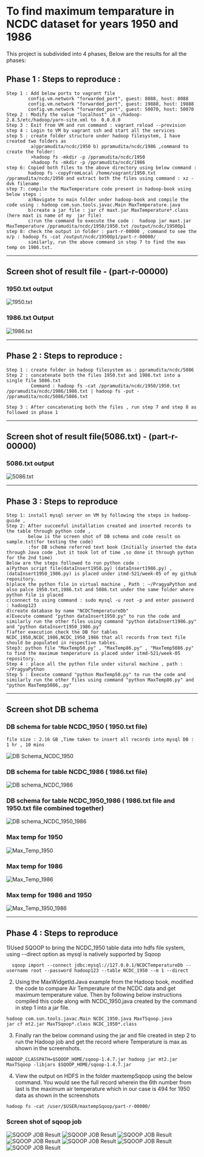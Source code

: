  # To find maximum temparature in NCDC dataset for years 1950 and 1986

This project is subdivided into 4 phases, Below are the results for all the phases:

## Phase 1 : Steps to reproduce :

```
Step 1 : Add below ports to vagrant file
        config.vm.network "forwarded_port", guest: 8088, host: 8088 
        config.vm.network "forwarded_port", guest: 19888, host: 19888 
        config.vm.network "forwarded_port", guest: 50070, host: 50070
Step 2 : Modify the value "localhost" in ~/hadoop-2.8.5/etc/hadoop/yarn-site.xml to  0.0.0.0    
Step 3 : Exit from VM and run command : vagrant reload --provision
step 4 : Login to VM by vagrant ssh and start all the services
step 5 : create folder structure under hadoop filesystem, I have created two folders as 
         a)ppramudita/ncdc/1950 b) ppramudita/ncdc/1986 ,command to create the folder:
         >hadoop fs -mkdir -p /ppramudita/ncdc/1950 
         >hadoop fs -mkdir -p /ppramudita/ncdc/1986
step 6: Copied both files to the above directory using below command :
        hadoop fs -copyFromLocal /home/vagrant/1950.txt /ppramudita/ncdc/1950 and extract both the files using command : xz -dvk filename
step 7: compile the MaxTemperature code present in hadoop-book using below steps :
        a)Navigate to main folder under hadoop-book and compile the code using : hadoop com.sun.tools.javac.Main MaxTemperature.java
        b)create a jar file : jar cf maxt.jar MaxTemperature*.class  (here maxt is name of my  jar file)
        c)run the command to execute the code :  hadoop jar maxt.jar MaxTemperature /ppramudita/ncdc/1950/1950.txt /output/ncdc/1950Op1
step 8: check the output in folder : part-r-00000 , command to see the o/p : hadoop fs -cat /output/ncdc/1950Op1/part-r-00000/
        similarly, run the above command in step 7 to find the max temp on 1986.txt.
```       
---
## Screen shot of result file - (part-r-00000)

### 1950.txt output
![1950.txt](/images/1950.PNG "1950")

### 1986.txt Output
![1986.txt](/images/1986.PNG "1986")

---

## Phase 2 : Steps to reproduce :

```
Step 1 : create folder in hadoop filesystem as : ppramudita/ncdc/5086
Step 2 : concatenate both the files 1950.txt and 1986.txt into a single file 5086.txt
         Command : hadoop fs -cat /ppramudita/ncdc/1950/1950.txt /ppramudita/ncdc/1986/1986.txt | hadoop fs -put - /ppramudita/ncdc/5086/5086.txt
         
Step 3 : After concatenating both the files , run step 7 and step 8 as followed in phase 1

```
---
## Screen shot of result file(5086.txt) - (part-r-00000)

### 5086.txt output
![5086.txt](/images/5086.PNG "5086")

---
## Phase 3 : Steps to reproduce

```
Step 1: install mysql server on VM by following the steps in hadoop-guide ,
Step 2: After succeeful installation created and inserted records to the table through python code , 
        below is the screen shot of DB schema and code result on sample.txt(for testing the code) 
        :for DB schema referred text book (Initially inserted the data through Java code ,but it took lot of time ,so done it through python for the 2nd time)
Below are the steps followed to run python code :
a)Python script file(dataInsert1950.py) (dataInsert1986.py) ,(dataInsert1950_1986.py) is placed under itmd-521/week-05 of my github repository.
b)place the python file in virtual machine , Path : ~/PragyaPython and also palce 1950.txt,1986.txt and 5086.txt under the same folder where python file is placed
c)connect to using command : sudo mysql -u root -p and enter password : hadoop123
d)create database by name "NCDCTemperatureDb"
e)Execute command "python dataInsert1950.py" to run the code and similarly run the other files using command "python dataInsert1986.py" and "python dataInsert1950_1986.py"
f)after execution check the DB for tables NCDC_1950,NCDC_1986,NCDC_1950_1986 that all records from text file should be populated in respective tables.
Step3: python file "MaxTemp50.py" , "MaxTemp86.py" , "MaxTemp5086.py" to find the maximum temperature is placed under itmd-521/week-05 repository.
Step 4 : place all the python file under vitural machine , path : ~/PragyaPython
Step 5 : Execute command "python MaxTemp50.py" to run the code and similarly run the other files using command "python MaxTemp86.py" and "python MaxTemp5086,.py"

```
---
## Screen shot DB schema

### DB schema for table NCDC_1950 ( 1950.txt file) 
    file size : 2.16 GB ,Time taken to insert all records into mysql DB : 1 hr , 10 mins
![DB Schema_NCDC_1950](/images/1950_Schema.PNG "1950_Schema") 

### DB schema for table NCDC_1986 ( 1986.txt file) 
![DB schema_NCDC_1986](/images/1986_Schema.PNG "1986_Schema") 

### DB schema for table NCDC_1950_1986 ( 1986.txt file and 1950.txt file combined together) 
![DB schema_NCDC_1950_1986](/images/5086_Schema.PNG "5086_Schema.PNG") 


### Max temp for 1950
![Max_Temp_1950](/images/MaxTemp1950.PNG "MaxTemp1950") 

### Max temp for 1986
![Max_Temp_1986](/images/MaxTemp1986.PNG "MaxTemp1986.PNG")

### Max temp for 1986 and 1950
![Max_Temp_1950_1986](/images/MaxTemp5086.PNG "MaxTemp5086")


---

## Phase 4 : Steps to reproduce


1)Used SQOOP to bring the NCDC_1950 table data into hdfs file system, using --direct option as mysql is natively supported by Sqoop
```
  sqoop import --connect jdbc:mysql://127.0.0.1/NCDCTemperatureDb --username root --password hadoop123 --table NCDC_1950 --m 1 --direct
```
2) Using the MaxWidgetId.Java example from the Hadoop book, modified the code to compare Air Temperature of the NCDC data and get maximum temperature value. Then by following below instructions compiled this code along  with NCDC_1950.java created by the command in step 1 into a jar file.
```
hadoop com.sun.tools.javac.Main NCDC_1950.java MaxTSqoop.java
jar cf mt2.jar MaxTSqoop*.class NCDC_1950*.class
```

3) Finally ran the below command using the jar and file created in step 2 to run the Hadoop job and get the record where Temperature is max as shown in the screenshots.
```
HADOOP_CLASSPATH=$SQOOP_HOME/sqoop-1.4.7.jar hadoop jar mt2.jar MaxTSqoop -libjars $SQOOP_HOME/sqoop-1.4.7.jar
```
4) View the output on HDFS in the folder maxtempSqoop using the below command. You would see the full record wherein the 6th number from last is the maximum air temperature which in our case is 494 for 1950 data as shown in the screenshots
```
hadoop fs -cat /user/$USER/maxtempSqoop/part-r-00000/
```
### Screen shot of sqoop job 
![SQOOP JOB Result](/images/Sqoop1.PNG "Sqoop1")
![SQOOP JOB Result](/images/Sqoop2.PNG "Sqoop2")
![SQOOP JOB Result](/images/Sqoop3.PNG "Sqoop3")
![SQOOP JOB Result](/images/Sqoop4.PNG "Sqoop4")
![SQOOP JOB Result](/images/Sqoop5.PNG "Sqoop5")
![SQOOP JOB Result](/images/Sqoop6.PNG "Sqoop6")
![SQOOP JOB Result](/images/Sqoop7.PNG "Sqoop7")






  
